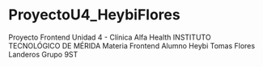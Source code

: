 # ProyectoU4_HeybiFlores
Proyecto Frontend Unidad 4 - Clínica Alfa Health
INSTITUTO TECNOLÓGICO DE MÉRIDA
Materia Frontend
Alumno Heybi Tomas Flores Landeros
Grupo 9ST
